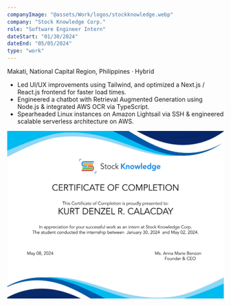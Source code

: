 ```yaml
---
companyImage: "@assets/Work/logos/stockknowledge.webp"
company: "Stock Knowledge Corp."
role: "Software Engineer Intern"
dateStart: "01/30/2024"
dateEnd: "05/05/2024"
type: "work"
---
```


Makati, National Capital Region, Philippines · Hybrid

- Led UI/UX improvements using Tailwind, and optimized a  Next.js / React.js frontend for faster load times.
- Engineered a chatbot with Retrieval Augmented Generation using Node.js & integrated AWS OCR via TypeScript.
- Spearheaded Linux instances on Amazon Lightsail via SSH & engineered scalable serverless architecture on AWS.

<div class="flex flex-col md:flex-row items-start md:items-center gap-6">
    <div class="flex-wrap w-11/12 md:w-1/3">
        <img src="/src/assets/Work/corporate/SKCOC.webp" alt="COC Certificate" class="shadow-md rounded-md">
    </div>
</div>
